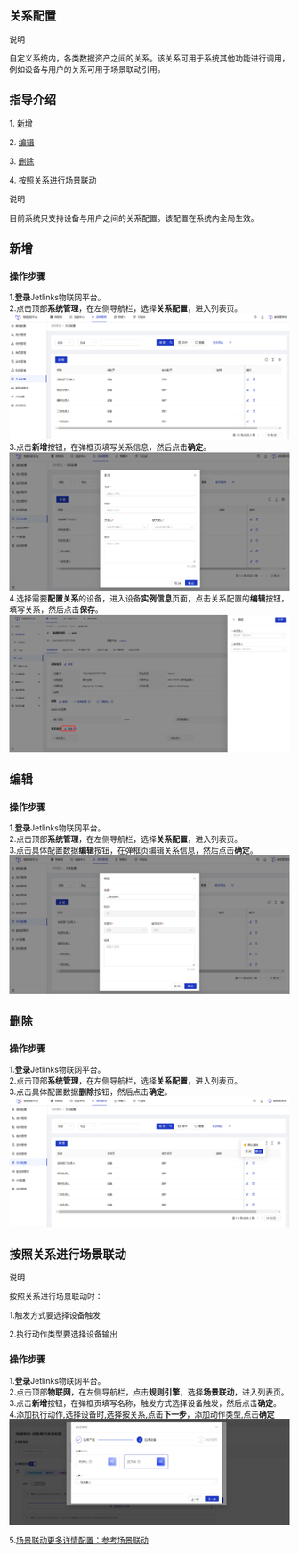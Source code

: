 ## 关系配置

<div class='explanation primary'>
  <p class='explanation-title-warp'>
    <span class='iconfont icon-bangzhu explanation-icon'></span>
    <span class='explanation-title font-weight'>说明</span>
  </p>
 自定义系统内，各类数据资产之间的关系。该关系可用于系统其他功能进行调用，例如设备与用户的关系可用于场景联动引用。
</div>

## 指导介绍

  <p>1. <a href="/System_settings/System_relation_configuration.html#新增" >新增</a></p>
  <p>2. <a href="/System_settings/System_relation_configuration.html#编辑" >编辑</a></p>
  <p>3. <a href="/System_settings/System_relation_configuration.html#删除" >删除</a></p>
  <p>4. <a href="/System_settings/System_relation_configuration.html#按照关系进行场景联动">按照关系进行场景联动</a></p>

<div class='explanation primary'>
  <p class='explanation-title-warp'>
    <span class='iconfont icon-bangzhu explanation-icon'></span>
    <span class='explanation-title font-weight'>说明</span>
  </p>
目前系统只支持设备与用户之间的关系配置。该配置在系统内全局生效。
</div>


## 新增
### 操作步骤
1.**登录**Jetlinks物联网平台。</br>
2.点击顶部**系统管理**，在左侧导航栏，选择**关系配置**，进入列表页。</br>
![](./img/182.png)
3.点击**新增**按钮，在弹框页填写关系信息，然后点击**确定**。</br>
![](./img/183.png)
4.选择需要**配置关系**的设备，进入设备**实例信息**页面，点击关系配置的**编辑**按钮，填写关系，然后点击**保存**。</br>
![](./img/184.png)

## 编辑
### 操作步骤
1.**登录**Jetlinks物联网平台。</br>
2.点击顶部**系统管理**，在左侧导航栏，选择**关系配置**，进入列表页。</br>
3.点击具体配置数据**编辑**按钮，在弹框页编辑关系信息，然后点击**确定**。</br>
![](./img/185.png)

## 删除
### 操作步骤
1.**登录**Jetlinks物联网平台。</br>
2.点击顶部**系统管理**，在左侧导航栏，选择**关系配置**，进入列表页。</br>
3.点击具体配置数据**删除**按钮，然后点击**确定**。</br>
![](./img/186.png)

## 按照关系进行场景联动

<div class='explanation primary'>
  <p class='explanation-title-warp'>
    <span class='iconfont icon-bangzhu explanation-icon'></span>
    <span class='explanation-title font-weight'>说明</span>
  </p>
按照关系进行场景联动时：
  <p>1.触发方式要选择设备触发</p>
  <p>2.执行动作类型要选择设备输出</p>

</div>

### 操作步骤
1.**登录**Jetlinks物联网平台。</br>
2.点击顶部**物联网**，在左侧导航栏，点击**规则引擎**，选择**场景联动**，进入列表页。</br>
3.点击**新增**按钮，在弹框页填写名称，触发方式选择设备触发，然后点击**确定**。</br>
4.添加执行动作,选择设备时,选择按关系,点击**下一步**，添加动作类型,点击**确定**
![](./img/api_relation_configuration_used.png)

5.[场景联动更多详情配置：参考场景联动](/dev-guide/scene-link.html#定时触发)

